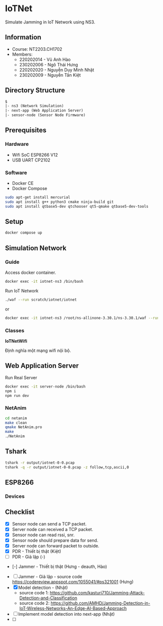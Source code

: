 # IoTNet

Simulate Jamming in IoT Network using NS3.

## Information

- Course: NT2203.CH1702
- Members:
  - 220202014 - Vũ Anh Hào
  - 230202006 - Ngô Thái Hưng
  - 220202020 - Nguyễn Duy Minh Nhật
  - 230202009 - Nguyễn Tấn Kiệt

## Directory Structure

```txt
$
|- ns3 (Network Simulation)
|- next-app (Web Application Server)
|- sensor-node (Sensor Node Firmware)
```

## Prerequisites

### Hardware

- Wifi SoC ESP8266 V12
- USB UART CP2102

### Software

- Docker CE
- Docker Compose

```bash
sudo apt-get install mercurial
sudo apt install g++ python3 cmake ninja-build git
sudo apt install qtbase5-dev qtchooser qt5-qmake qtbase5-dev-tools
```

## Setup

```bash
docker compose up
```

## Simulation Network

### Guide

Access docker container.

```bash
docker exec -it iotnet-ns3 /bin/bash
```

Run IoT Network

```bash
./waf --run scratch/iotnet/iotnet
```

or

```bash
docker exec -it iotnet-ns3 /root/ns-allinone-3.30.1/ns-3.30.1/waf --run scratch/iotnet/iotnet
```

### Classes

**IoTNetWifi**

Định nghĩa một mạng wifi nội bộ.

## Web Application Server

Run Real Server

```bash
docker exec -it server-node /bin/bash
npm i
npm run dev
```

### NetAnim

```bash
cd netanim
make clean
qmake NetAnim.pro
make
./NetAnim
```

## Tshark

```bash
tshark -r output/iotnet-0-0.pcap
tshark -q -r output/iotnet-0-0.pcap -z follow,tcp,ascii,0
```

## ESP8266

### Devices

## Checklist

- [x] Sensor node can send a TCP packet.
- [x] Server node can received a TCP packet.
- [x] Sensor node can read rssi, snr.
- [x] Sensor node should prepare data for send.
- [x] Server node can forward packet to outside.
- [x] PDR - Thiết bị thật (Kiệt)
- [ ] PDR - Giả lập (-)
- [-] Jammer - Thiết bị thật (Hưng - deauth, Hào)
- [ ] Jammer - Giả lập - source code https://codereview.appspot.com/1055041/#ps321001 (Hưng)
- [x] Model detection - (Nhật)
  - source code 1: https://github.com/kasturi710/Jamming-Attack-Detection-and-Classification
  - source code 2: https://github.com/AMHD/Jamming-Detection-in-IoT-Wireless-Networks-An-Edge-AI-Based-Approach
- [ ] Implement model detection into next-app (Nhật)
- [ ]
